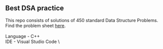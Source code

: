 ## Best DSA practice

This repo consists of solutions of 450 standard Data Structure Problems. Find the problem sheet [here](https://drive.google.com/file/d/1FMdN_OCfOI0iAeDlqswCiC2DZzD4nPsb/view). \
\
Language - C++ \
IDE - Visual Studio Code \

